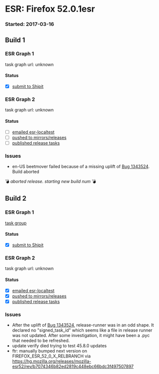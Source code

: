# ESR: Firefox 52.0.1esr

### Started: 2017-03-16

## Build 1

### ESR Graph 1
task graph url: unknown

#### Status
- [x] [submit to Shipit](https://wiki.mozilla.org/Release:Release_Automation_on_Mercurial:Starting_a_Release#Submit_to_Ship_It)

### ESR Graph 2
task graph url: unknown

#### Status
- [ ] [emailed esr-localtest](../how-tos/relpro.md#1-email-drivers-re-release-live-on-test-channel)
- [ ] [pushed to mirrors/releases](../how-tos/relpro.md#2-push-to-releases-dir-mirrors)
- [ ] [published release tasks](../how-tos/relpro.md#3-publish-release)

### Issues
- en-US beetmover failed because of a missing uplift of [Bug 1343524](https://bugzil.la/1343524). Build aborted

:bomb: _aborted release. starting new build num_ :bomb:

## Build 2

### ESR Graph 1
[task group](https://tools.taskcluster.net/push-inspector/#/LASlfgpiQnyo8yHPgOASNw)

#### Status
- [x] [submit to Shipit](https://wiki.mozilla.org/Release:Release_Automation_on_Mercurial:Starting_a_Release#Submit_to_Ship_It)

### ESR Graph 2
task graph url: unknown

#### Status
- [x] [emailed esr-localtest](../how-tos/relpro.md#1-email-drivers-re-release-live-on-test-channel)
- [x] [pushed to mirrors/releases](../how-tos/relpro.md#2-push-to-releases-dir-mirrors)
- [x] [published release tasks](../how-tos/relpro.md#3-publish-release)

### Issues
- After the uplift of [Bug 1343524](https://bugzil.la/1343524), release-runner was in an odd shape. It declared no "signed_task_id" which seems like a file in release runner was not updated. After some investigation, it might have been a .pyc that needed to be refreshed.
- update verify died trying to test 45.8.0 updates
- ftr: manually bumped next version on FIREFOX_ESR_52_0_X_RELBRANCH via https://hg.mozilla.org/releases/mozilla-esr52/rev/b7074346b82ed2819c448ebc66bdc3f497507897


